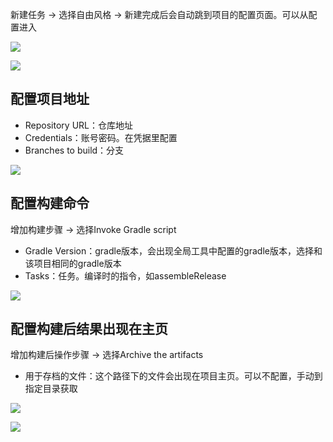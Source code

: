 新建任务 -> 选择自由风格 -> 新建完成后会自动跳到项目的配置页面。可以从配置进入

![](https://upload-images.jianshu.io/upload_images/7004853-9a755733d3e184a8.png?imageMogr2/auto-orient/strip%7CimageView2/2/w/1240)

![](https://upload-images.jianshu.io/upload_images/7004853-3c9ec628ce39a52c.png?imageMogr2/auto-orient/strip%7CimageView2/2/w/1240)



## 配置项目地址

- Repository URL：仓库地址
- Credentials：账号密码。在凭据里配置
- Branches to build：分支

![](https://upload-images.jianshu.io/upload_images/7004853-0abe4fbc5efc48f6.png?imageMogr2/auto-orient/strip%7CimageView2/2/w/1240)



## 配置构建命令
增加构建步骤 -> 选择Invoke Gradle script
- Gradle Version：gradle版本，会出现全局工具中配置的gradle版本，选择和该项目相同的gradle版本
- Tasks：任务。编译时的指令，如assembleRelease
    
![](https://upload-images.jianshu.io/upload_images/7004853-b93d4e061a0d345b.png?imageMogr2/auto-orient/strip%7CimageView2/2/w/1240)
    

## 配置构建后结果出现在主页
增加构建后操作步骤 -> 选择Archive the artifacts 
- 用于存档的文件：这个路径下的文件会出现在项目主页。可以不配置，手动到指定目录获取

![](https://upload-images.jianshu.io/upload_images/7004853-2c0c00dc3e7ad497.png?imageMogr2/auto-orient/strip%7CimageView2/2/w/1240)
    
![](https://upload-images.jianshu.io/upload_images/7004853-00402ce2c4280828.png?imageMogr2/auto-orient/strip%7CimageView2/2/w/1240)